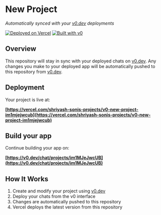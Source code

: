 # New Project

*Automatically synced with your [v0.dev](https://v0.dev) deployments*

[![Deployed on Vercel](https://img.shields.io/badge/Deployed%20on-Vercel-black?style=for-the-badge&logo=vercel)](https://vercel.com/shriyash-sonis-projects/v0-new-project-im1mjejwcub)
[![Built with v0](https://img.shields.io/badge/Built%20with-v0.dev-black?style=for-the-badge)](https://v0.dev/chat/projects/im1MJeJwcUB)

## Overview

This repository will stay in sync with your deployed chats on [v0.dev](https://v0.dev).
Any changes you make to your deployed app will be automatically pushed to this repository from [v0.dev](https://v0.dev).

## Deployment

Your project is live at:

**[https://vercel.com/shriyash-sonis-projects/v0-new-project-im1mjejwcub](https://vercel.com/shriyash-sonis-projects/v0-new-project-im1mjejwcub)**

## Build your app

Continue building your app on:

**[https://v0.dev/chat/projects/im1MJeJwcUB](https://v0.dev/chat/projects/im1MJeJwcUB)**

## How It Works

1. Create and modify your project using [v0.dev](https://v0.dev)
2. Deploy your chats from the v0 interface
3. Changes are automatically pushed to this repository
4. Vercel deploys the latest version from this repository